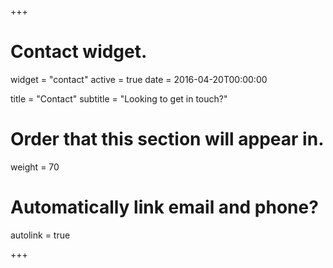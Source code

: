 +++
# Contact widget.
widget = "contact"
active = true
date = 2016-04-20T00:00:00

title = "Contact"
subtitle = "Looking to get in touch?"

# Order that this section will appear in.
weight = 70

# Automatically link email and phone?
autolink = true

+++


